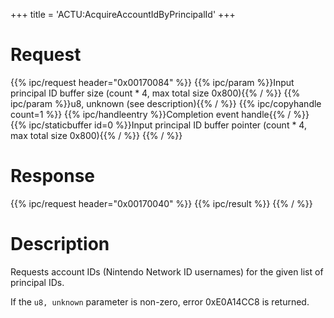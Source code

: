 +++
title = 'ACTU:AcquireAccountIdByPrincipalId'
+++

# Request

{{% ipc/request header="0x00170084" %}}
{{% ipc/param %}}Input principal ID buffer size (count \* 4, max total size 0x800){{% / %}}
{{% ipc/param %}}u8, unknown (see description){{% / %}}
{{% ipc/copyhandle count=1 %}}
{{% ipc/handleentry %}}Completion event handle{{% / %}}
{{% ipc/staticbuffer id=0 %}}Input principal ID buffer pointer (count \* 4, max total size 0x800){{% / %}}
{{% / %}}

# Response

{{% ipc/request header="0x00170040" %}}
{{% ipc/result %}}
{{% / %}}

# Description

Requests account IDs (Nintendo Network ID usernames) for the given list of principal IDs.

If the `u8, unknown` parameter is non-zero, error 0xE0A14CC8 is returned.
